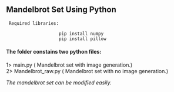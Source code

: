 ## Mandelbrot Set Using Python 

` Required libraries:`

                        pip install numpy
                        pip install pillow

#### The folder constains two python files:
1> main.py ( Mandelbrot set with image generation.) <br >
2> Mandelbrot_raw.py ( Mandelbrot set with no image generation.)

_The mandelbrot set can be modified easily._

